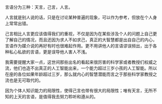 言语分为三种：天言，己言，人言。

人言就是别人说的话，只是在讨论某种普遍的现象，可以作为参考，但放在个人身上常常出错。

己言相比人言更应该值得我们的重视，不仅是因为在某些涉及个人的问题上自己更了解自己的情况，而且还因为求人不如求己，真正的大智慧都是出自自己的内心，言语作为媒介说的再好有时也很难起作用。更不用讲他人的言语谬误频出，出于各种私心私欲的言语，更是误导他人害人不浅。

我需要提醒大家一点，这世间那些出名的看起来很厉害的科学家或者教授们权威之流，他们也造不出真正的人工智能出来，一个能力超过三岁小孩的人工智能。所以在座的各位如果年龄超过三岁，那么就内心的智慧潜能而言之于那些科学家教授之流也是无可取代的。

因为个体人知识能力的局限性，使得己言也带有很大的局限性；唯有天言，无所不知的上天的言语，是值得我去努力聆听和遵从的。